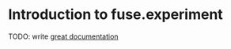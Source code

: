# Introduction to fuse.experiment

TODO: write [great documentation](http://jacobian.org/writing/what-to-write/)

